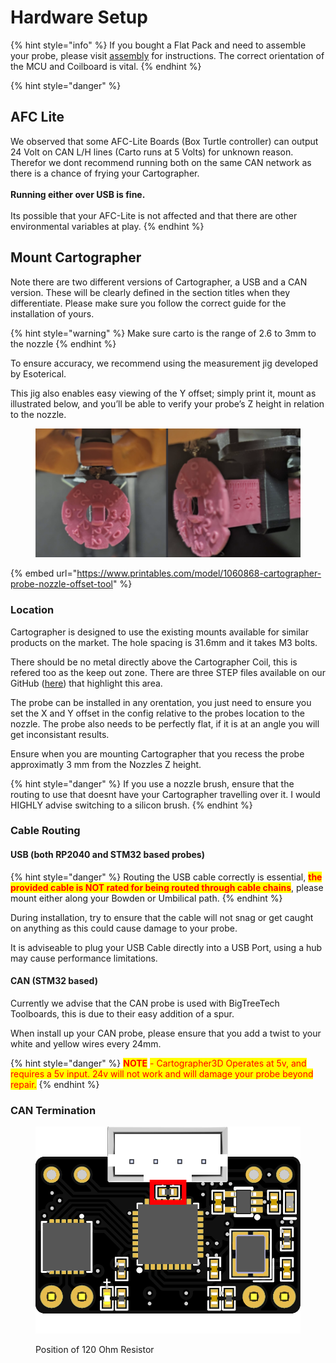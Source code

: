 # Hardware Setup

{% hint style="info" %}
If you bought a Flat Pack and need to assemble your probe, please visit [assembly](../../assembly/ "mention") for instructions. The correct orientation of the MCU and Coilboard is vital.&#x20;
{% endhint %}

{% hint style="danger" %}
## AFC Lite

We observed that some AFC-Lite Boards (Box Turtle controller) can output 24 Volt on CAN L/H lines (Carto runs at  5 Volts) for unknown reason. Therefor we dont recommend running both on the same CAN network as there is a chance of frying your Cartographer. \
\
**Running either over USB is fine.** \
\
Its possible that your AFC-Lite is not affected and that there are other environmental variables at play.
{% endhint %}

## Mount Cartographer

Note there are two different versions of Cartographer, a USB and a CAN version. These will be clearly defined in the section titles when they differentiate. Please make sure you follow the correct guide for the installation of yours. &#x20;

{% hint style="warning" %}
Make sure carto is the range of 2.6 to 3mm to the nozzle
{% endhint %}

To ensure accuracy, we recommend using the measurement jig developed by Esoterical.

This jig also enables easy viewing of the Y offset; simply print it, mount as illustrated below, and you’ll be able to verify your probe’s Z height in relation to the nozzle.

<figure><img src="../../../.gitbook/assets/image (1) (1).png" alt=""><figcaption></figcaption></figure>

{% embed url="https://www.printables.com/model/1060868-cartographer-probe-nozzle-offset-tool" %}

### Location

Cartographer is designed to use the existing mounts available for similar products on the market. The hole spacing is 31.6mm and it takes M3 bolts.

There should be no metal directly above the Cartographer Coil, this is refered too as the keep out zone. There are three STEP files available on our GitHub ([here](https://github.com/Cartographer3D/cartographer-probe/tree/main/STEP)) that highlight this area.&#x20;

The probe can be installed in any orentation, you just need to ensure you set the X and Y offset in the config relative to the probes location to the nozzle. The probe also needs to be perfectly flat, if it is at an angle you will get inconsistant results.&#x20;

Ensure when you are mounting Cartographer that you recess the probe approximatly 3 mm from the Nozzles Z height.

{% hint style="danger" %}
If you use a nozzle brush, ensure that the routing to use that doesnt have your Cartographer travelling over it. I would HIGHLY advise switching to a silicon brush.&#x20;
{% endhint %}

### Cable Routing

#### USB (both RP2040 and STM32 based probes)

{% hint style="danger" %}
Routing the USB cable correctly is essential, <mark style="color:red;">**the provided cable is NOT rated for being routed through cable chains**</mark>, please mount either along your Bowden or Umbilical path.
{% endhint %}

During installation, try to ensure that the cable will not snag or get caught on anything as this could cause damage to your probe.&#x20;

It is adviseable to plug your USB Cable directly into a USB Port, using a hub may cause performance limitations.&#x20;

#### CAN (STM32 based)

Currently we advise that the CAN probe is used with BigTreeTech Toolboards, this is due to their easy addition of a spur.&#x20;

When install up your CAN probe, please ensure that you add a twist to your white and yellow wires every 24mm.

{% hint style="danger" %}
<mark style="color:red;">**NOTE**</mark> <mark style="color:red;"></mark><mark style="color:red;">- Cartographer3D Operates at 5v, and requires a 5v input. 24v will not work and will damage your probe beyond repair.</mark>&#x20;
{% endhint %}

### **CAN Termination**

<figure><img src="../../../.gitbook/assets/V3-120Ohm-Resistor.png" alt=""><figcaption><p>Position of 120 Ohm Resistor</p></figcaption></figure>



